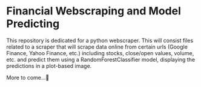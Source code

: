 # Financial Webscraping and Model Predicting
This repository is dedicated for a python webscraper. This will consist files related to a scraper that will scrape data online from certain urls (Google Finance, Yahoo Finance, etc.) including stocks, close/open values, volume, etc. and predict them using a RandomForestClassifier model, displaying the predictions in a plot-based image.

More to come...👀
